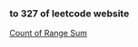 ### to 327 of leetcode website

[Count of Range Sum](https://leetcode-cn.com/problems/count-of-range-sum/)